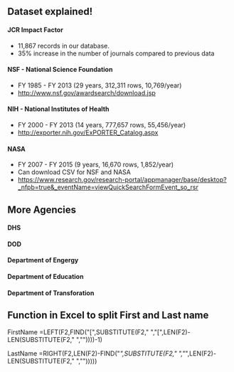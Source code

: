 ## Dataset explained!

#### JCR Impact Factor
* 11,867 records in our database.
* 35% increase in the number of journals compared to previous data

#### NSF - National Science Foundation
* FY 1985 - FY 2013 (29 years, 312,311 rows, 10,769/year)
* http://www.nsf.gov/awardsearch/download.jsp


#### NIH - National Institutes of Health
* FY 2000 - FY 2013 (14 years, 777,657 rows, 55,456/year)
* http://exporter.nih.gov/ExPORTER_Catalog.aspx

#### NASA
* FY 2007 - FY 2015 (9 years, 16,670 rows, 1,852/year)
* Can download CSV for NSF and NASA
* https://www.research.gov/research-portal/appmanager/base/desktop?_nfpb=true&_eventName=viewQuickSearchFormEvent_so_rsr

## More Agencies

#### DHS
#### DOD
#### Department of Engergy
#### Department of Education
#### Department of Transforation


## Function in Excel to split First and Last name
FirstName
=LEFT(F2,FIND("[",SUBSTITUTE(F2," ","[",LEN(F2)-LEN(SUBSTITUTE(F2," ",""))))-1)

LastName
=RIGHT(F2,LEN(F2)-FIND("*",SUBSTITUTE(F2," ","*",LEN(F2)-LEN(SUBSTITUTE(F2," ","")))))
